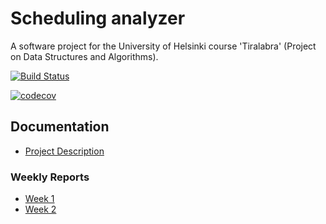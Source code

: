# Scheduling analyzer
A software project for the University of Helsinki course 'Tiralabra' (Project on Data Structures and Algorithms).

[![Build Status](https://travis-ci.org/otsha/tiralabra-scheduler.svg?branch=master)](https://travis-ci.org/otsha/tiralabra-scheduler)

[![codecov](https://codecov.io/gh/otsha/tiralabra-scheduler/branch/master/graph/badge.svg)](https://codecov.io/gh/otsha/tiralabra-scheduler)

## Documentation
- [Project Description](https://github.com/otsha/tiralabra-scheduler/blob/master/Documentation/description.md)

### Weekly Reports
- [Week 1](https://github.com/otsha/tiralabra-scheduler/blob/master/Documentation/weekly-report-1.md)
- [Week 2](https://github.com/otsha/tiralabra-scheduler/blob/master/Documentation/weekly-report-2.md)
